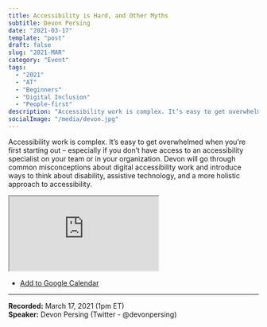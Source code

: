 ```yaml
---
title: Accessibility is Hard, and Other Myths
subtitle: Devon Persing
date: "2021-03-17"
template: "post"
draft: false
slug: "2021-MAR"
category: "Event"
tags:
  - "2021"
  - "AT"
  - "Beginners"
  - "Digital Inclusion"
  - "People-first"
description: "Accessibility work is complex. It’s easy to get overwhelmed when you’re first starting out – especially if you don’t have access to an accessibility specialist on your team or in your organization. Devon will go through common misconceptions about digital accessibility work and introduce ways to think about disability, assistive technology, and a more holistic approach to accessibility."
socialImage: "/media/devon.jpg"
---
```

Accessibility work is complex. It’s easy to get overwhelmed when you’re first starting out – especially if you don’t have access to an accessibility specialist on your team or in your organization. Devon will go through common misconceptions about digital accessibility work and introduce ways to think about disability, assistive technology, and a more holistic approach to accessibility.

<iframe title="Accessibility is Hard, and Other Mythss by Devon Persing" src="https://www.youtube.com/embed/7jho7wC1t6c" allow="accelerometer; autoplay; encrypted-media; gyroscope; picture-in-picture" allowfullscreen></iframe>

<ul class="calendar"><li class="calendar__list-item"><a class="calendars__list-item-link" target="_blank" href="https://calendar.google.com/event?action=TEMPLATE&tmeid=MGRsNnZyYnVvaDQ4OGw2aTcwcWM4MGdmYjAgYWNjZXNzaWJpbGl0eXRhbGtzQG0&tmsrc=accessibilitytalks%40gmail.com">Add to Google Calendar</a></li>
</ul>

-----
<b>Recorded:</b> March 17, 2021 (1pm ET)<br>
<b>Speaker:</b> Devon Persing (Twitter - @devonpersing)